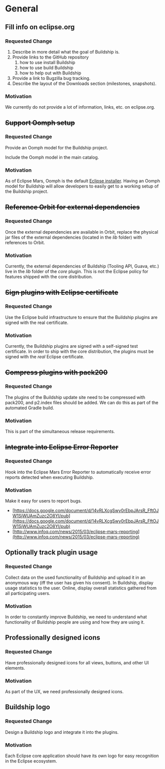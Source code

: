 # General

## Fill info on eclipse.org

### Requested Change

1. Describe in more detail what the goal of Buildship is.
1. Provide links to the GitHub repository
    1. how to use install Buildship
    1. how to use build Buildship
    1. how to help out with Buildship
1. Provide a link to Bugzilla bug tracking.
1. Describe the layout of the Downloads section (milestones, snapshots).

### Motivation

We currently do not provide a lot of information, links, etc. on eclipse.org.


## ~~Support Oomph setup~~

### Requested Change

Provide an Oomph model for the Buildship project.

Include the Oomph model in the main catalog.

### Motivation

As of Eclipse Mars, Oomph is the default [Eclipse installer](https://wiki.eclipse.org/Eclipse_Installer). Having an Oomph model
for Buildship will allow developers to easily get to a working setup of the Buildship project.


## ~~Reference Orbit for external dependencies~~

### Requested Change

Once the external dependencies are available in Orbit, replace the physical jar files of the external
dependencies (located in the _lib_ folder) with references to Orbit.

### Motivation

Currently, the external dependencies of Buildship (Tooling API, Guava, etc.) live in the _lib_ folder of
the _core_ plugin. This is not the Eclipse policy for features shipped with the core distribution.


## ~~Sign plugins with Eclipse certificate~~

### Requested Change

Use the Eclipse build infrastructure to ensure that the Buildship plugins are signed with the real certificate.

### Motivation

Currently, the Buildship plugins are signed with a self-signed test certificate. In order to ship with the core
distribution, the plugins must be signed with the _real_ Eclipse certificate.


## ~~Compress plugins with pack200~~

### Requested Change

The plugins of the Buildship update site need to be compressed with pack200, and p2.index files should be added. We
can do this as part of the automated Gradle build.

### Motivation

This is part of the simultaneous release requirements.


## ~~Integrate into Eclipse Error Reporter~~

### Requested Change

Hook into the Eclipse Mars Error Reporter to automatically receive error reports detected when executing Buildship.

### Motivation

Make it easy for users to report bugs.

 * [https://docs.google.com/document/d/14vRLXcgSwy0rEbpJArsR_FftOJW1SjWUAmZuzc2O8YI/pub](https://docs.google.com/document/d/14vRLXcgSwy0rEbpJArsR_FftOJW1SjWUAmZuzc2O8YI/pub)
 * [http://www.infoq.com/news/2015/03/eclipse-mars-reporting](http://www.infoq.com/news/2015/03/eclipse-mars-reporting)


## Optionally track plugin usage

### Requested Change

Collect data on the used functionality of Buildship and upload it in an anonymous way (iff the user has
given his consent). In Buildship, display usage statistics to the user. Online, display overall statistics
gathered from all participating users.

### Motivation

In order to constantly improve Buildship, we need to understand what functionality of Buildship people are
using and how they are using it.


## Professionally designed icons

### Requested Change

Have professionally designed icons for all views, buttons, and other UI elements.

### Motivation

As part of the UX, we need professionally designed icons.


## Buildship logo

### Requested Change

Design a Buildship logo and integrate it into the plugins.

### Motivation

Each Eclipse core application should have its own logo for easy recognition in the Eclipse ecosystem.

